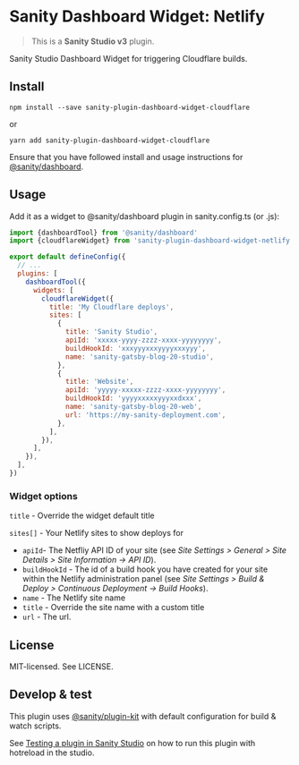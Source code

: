 # Sanity Dashboard Widget: Netlify

> This is a **Sanity Studio v3** plugin.

Sanity Studio Dashboard Widget for triggering Cloudflare builds.

## Install

```
npm install --save sanity-plugin-dashboard-widget-cloudflare
```

or

```
yarn add sanity-plugin-dashboard-widget-cloudflare
```

Ensure that you have followed install and usage instructions for [@sanity/dashboard](https://github.com/sanity-io/dashboard).

## Usage

Add it as a widget to @sanity/dashboard plugin in sanity.config.ts (or .js):

```js
import {dashboardTool} from '@sanity/dashboard'
import {cloudflareWidget} from 'sanity-plugin-dashboard-widget-netlify'

export default defineConfig({
  // ...
  plugins: [
    dashboardTool({
      widgets: [
        cloudflareWidget({
          title: 'My Cloudflare deploys',
          sites: [
            {
              title: 'Sanity Studio',
              apiId: 'xxxxx-yyyy-zzzz-xxxx-yyyyyyyy',
              buildHookId: 'xxxyyyxxxyyyyxxxyyy',
              name: 'sanity-gatsby-blog-20-studio',
            },
            {
              title: 'Website',
              apiId: 'yyyyy-xxxxx-zzzz-xxxx-yyyyyyyy',
              buildHookId: 'yyyyxxxxxyyyxxdxxx',
              name: 'sanity-gatsby-blog-20-web',
              url: 'https://my-sanity-deployment.com',
            },
          ],
        }),
      ],
    }),
  ],
})
```

### Widget options

`title` - Override the widget default title

`sites[]` - Your Netlify sites to show deploys for

- `apiId`- The Netfliy API ID of your site (see _Site Settings > General > Site Details > Site Information -> API ID_).
- `buildHookId` - The id of a build hook you have created for your site within the Netlify administration panel (see _Site Settings > Build & Deploy > Continuous Deployment -> Build Hooks_).
- `name` - The Netlify site name
- `title` - Override the site name with a custom title
- `url` - The url.

## License

MIT-licensed. See LICENSE.

## Develop & test

This plugin uses [@sanity/plugin-kit](https://github.com/sanity-io/plugin-kit)
with default configuration for build & watch scripts.

See [Testing a plugin in Sanity Studio](https://github.com/sanity-io/plugin-kit#testing-a-plugin-in-sanity-studio)
on how to run this plugin with hotreload in the studio.
